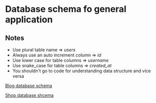# Database schema fo general application

## Notes
* Use plural table name => *users*
* Always use an  auto increment column => *id*
* Use lower case for table columns => *username*
* Use snake_case for table columns => *created_at*
* You shouldn't go to code for understanding data structure and vice versa


[Blog database schema](./Blog.md) 

[Shop database shcema](./Shop.md) 


